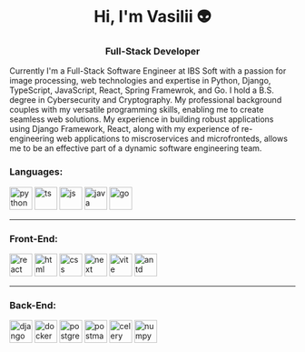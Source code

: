 <h1 align="center">Hi, I'm Vasilii 👽</h1>
<h3 align="center">Full-Stack Developer</h1>

Currently I'm a Full-Stack Software Engineer at IBS Soft with a passion for image processing, web technologies and expertise in Python, Django, TypeScript, JavaScript, React, Spring Framewrok, and Go. I hold a B.S. degree in Cybersecurity and Cryptography. My professional background couples with my versatile programming skills, enabling me to create seamless web solutions. My experience in building robust applications using Django Framework, React, along with my experience of re-engineering web applications to miscroservices and microfronteds, allows me to be an effective part of a dynamic software engineering team.

### Languages:
<div>
  <img title="react" src="https://cdn.jsdelivr.net/gh/devicons/devicon/icons/python/python-original-wordmark.svg" width="40" height="40" alt="python" />
  <img src="https://cdn.jsdelivr.net/gh/devicons/devicon/icons/typescript/typescript-original.svg" width="40" height="40" alt="ts" />
  <img src="https://cdn.jsdelivr.net/gh/devicons/devicon/icons/javascript/javascript-original.svg" width="40" height="40" alt="js" />
  <img src="https://cdn.jsdelivr.net/gh/devicons/devicon/icons/java/java-original-wordmark.svg" width="40" height="40" alt="java" />
  <img src="https://cdn.jsdelivr.net/gh/devicons/devicon/icons/go/go-original-wordmark.svg" width="40" height="40" alt="go" />
</div>

---

### Front-End:
<div>
  <img src="https://cdn.jsdelivr.net/gh/devicons/devicon/icons/react/react-original.svg" width="40" height="40" alt="react" />
  <img src="https://cdn.jsdelivr.net/gh/devicons/devicon/icons/html5/html5-original-wordmark.svg" width="40" height="40" alt="html" />
  <img src="https://cdn.jsdelivr.net/gh/devicons/devicon/icons/css3/css3-original-wordmark.svg" width="40" height="40" alt="css" />
  <img src="https://cdn.jsdelivr.net/gh/devicons/devicon/icons/nextjs/nextjs-original-wordmark.svg" width="40" height="40" alt="next" />
  <img src="https://skillicons.dev/icons?i=vite" width="40" height="40" alt="vite" />
  <img src="https://gw.alipayobjects.com/zos/rmsportal/KDpgvguMpGfqaHPjicRK.svg" width="40" height="40" alt="antd" />
</div>

---

### Back-End:
<div>
  <img src="https://cdn.jsdelivr.net/gh/devicons/devicon/icons/django/django-plain-wordmark.svg" width="40" height="40" alt="django" />
  <img src="https://cdn.jsdelivr.net/gh/devicons/devicon/icons/docker/docker-original-wordmark.svg" width="40" height="40" alt="docker" />
  <img src="https://cdn.jsdelivr.net/gh/devicons/devicon/icons/postgresql/postgresql-original-wordmark.svg" width="40" height="40" alt="postgresql" />
  <img src="https://skillicons.dev/icons?i=postman" width="40" height="40" alt="postman" />
  <img src="https://docs.celeryq.dev/en/stable/_static/celery_512.png" width="40" height="40" alt="celery" />
  <img src="https://cdn.jsdelivr.net/gh/devicons/devicon/icons/numpy/numpy-original.svg" width="40" height="40" alt="numpy" />
          
</div>

<!--
**vasilii314/vasilii314** is a ✨ _special_ ✨ repository because its `README.md` (this file) appears on your GitHub profile.

Here are some ideas to get you started:

- 🔭 I’m currently working on ...
- 🌱 I’m currently learning ...
- 👯 I’m looking to collaborate on ...
- 🤔 I’m looking for help with ...
- 💬 Ask me about ...
- 📫 How to reach me: ...
- 😄 Pronouns: ...
- ⚡ Fun fact: ...
-->
